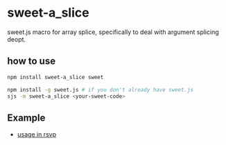 sweet-a_slice
=============

sweet.js macro for array splice, specifically to deal with argument splicing deopt.

how to use
----------

```sh
npm install sweet-a_slice sweet

npm install -g sweet.js # if you don't already have sweet.js
sjs -m sweet-a_slice <your-sweet-code>
```

Example
-------

* [usage in rsvp](https://github.com/tildeio/rsvp.js/commit/cddf7232546a9cf858524b75cde6f9edf72620a7)
